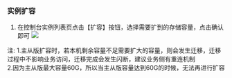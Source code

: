 ### 	实例扩容
1. 在控制台实例列表页点击【扩容】按钮，选择需要扩到的存储容量，点击确认即可
![](http://imgcache.tce.fsphere.cn/image/mc.qcloudimg.com/static/img/cd2e09eb1d08b80b8c1acfe62040722e/kuoron.png)

注:
1.主从版扩容时，若本机剩余容量不足需要扩大的容量，则会发生迁移，迁移过程中不影响业务访问，迁移完成会发生闪断，建议业务侧有重连机制  
2.因为主从版最大容量60G，所以当主从版容量达到60G的时候，无法再进行扩容